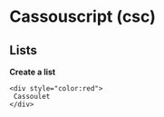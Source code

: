 # Cassouscript (csc)
 
## Lists

**Create a list**

```
<div style="color:red">
 Cassoulet
</div>
```
